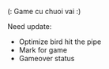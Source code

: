 (: Game cu chuoi vai :)

Need update:
- Optimize bird hit the pipe
- Mark for game
- Gameover status